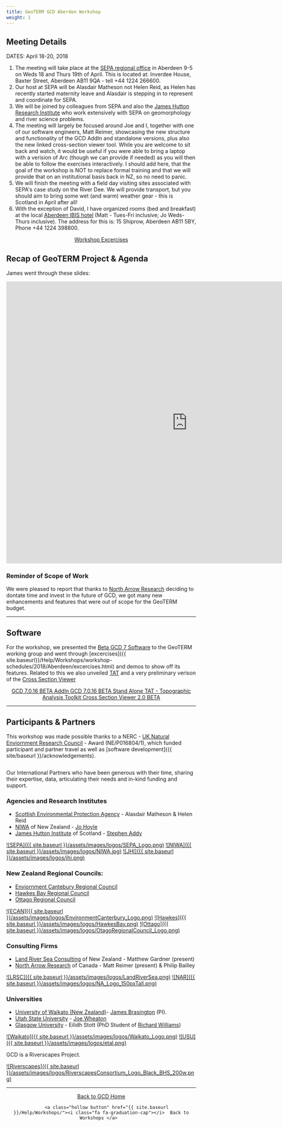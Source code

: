 ```yaml
---
title: GeoTERM GCD Aberden Workshop
weight: 1
---
```


## Meeting Details

DATES: April 18-20, 2018

1.  The meeting will take place at the [SEPA regional office](https://www.sepa.org.uk/contact/office-locations/sepa-offices/aberdeen/) in Aberdeen 9-5 on Weds 18 and Thurs 19th of April.  This is located at: Inverdee House, Baxter Street, Aberdeen AB11 9QA - tell +44 1224 266600.  
2. Our host at SEPA will be Alasdair Matheson not Helen Reid, as Helen has recently started maternity leave and Alasdair is stepping in to represent and coordinate for SEPA.
3.  We will be joined by colleagues from SEPA and also the [James Hutton Research Institute](http://www.hutton.ac.uk/) who work extensively with SEPA on geomorphology and river science problems.
4. The meeting will largely be focused around Joe and I, together with one of our software engineers, Matt Reimer, showcasing the new structure and functionality of the GCD AddIn and standalone versions, plus also the new linked cross-section viewer tool.  While you are welcome to sit back and watch, it would be useful if you were able to bring a laptop with a verision of Arc (though we can provide if needed) as you will then be able to follow the exercises interactively.  I should add here, that the goal of the workshop is NOT to replace formal training and that we will provide that on an institutional basis back in NZ, so no need to panic.
5. We will finish the meeting with a field day visiting sites associated with SEPA's case study on the River Dee.  We will provide transport, but you should aim to bring some wet (and warm) weather gear - this is Scotland in April after all!
6. With the exception of David, I have organized rooms (bed and breakfast) at the local [Aberdeen IBIS hotel](http://www.ibis.com/gb/hotel-5170-ibis-aberdeen-centre-quayside/index.shtml ) (Matt - Tues-Fri inclusive; Jo Weds-Thurs inclusive).  The address for this is: 15 Shiprow, Aberdeen AB11 5BY, Phone +44 1224 398800.  

<div align="center">
    <a class="button" href="{{ site.baseurl }}/Help/Workshops/workshop-schedules/2018/Aberdeen/excercises.html"><i class="fa fa-coffee"></i>  Workshop Excercises </a>  
</div>


## Recap of GeoTERM Project & Agenda

James went through these slides:
<iframe src="https://docs.google.com/presentation/d/e/2PACX-1vSs5gwaKqEyjnqOS4dYDNUO1PHklXMxgxyGUhS_LVvv5wUWwbLF9X486X-F8kvg_u2FMtRHKKGLVXc7/embed?loop=true&delayms=3000" frameborder="0" width="960" height="749" allowfullscreen="true" mozallowfullscreen="true" webkitallowfullscreen="true"></iframe>

### Reminder of Scope of Work
We were pleased to report that thanks to [North Arrow Research](http://northarrowresearch.com) deciding to dontate time and invest in the future of GCD, we got many new enhancements and features that were out of scope for the GeoTERM budget. 

------

## Software
For the workshop, we presented the [Beta GCD 7 Software](https://github.com/Riverscapes/gcd/releases/download/7.0.16_BETA) to the GeoTERM working group and went through  [excercises]({{ site.baseurl}}/Help/Workshops/workshop-schedules/2018/Aberdeen/excercises.html) and demos to show off its features. Related to this we also unveiled [TAT](http://tat.riverscapes.xyz) and a very preliminary verison of the [Cross Section Viewer](http://xsviewer.northarrowresearch.com/)

<div align="center">
    <a class="hollow button" href="https://github.com/Riverscapes/gcd/releases/download/7.0.16_BETA/2018_04_17_GCDAddIn_7_0_16.esriAddIn"><i class="fa fa-cloud-download"></i>  GCD 7.0.16 BETA AddIn </a>  
    <a class="hollow button" href="https://github.com/Riverscapes/gcd/releases/download/7.0.16_BETA/2018_04_17_GCDStandAlone_7_0_16.exe"><i class="fa fa-cloud-download"></i>  GCD 7.0.16 BETA Stand Alone </a>  
    <a class="hollow button" href="http://tat.riverscapes.xyz/Download/"><i class="fa fa-cloud-download"></i>  TAT - Topographic Analysis Toolkit </a>  
    <a class="hollow button" href="http://releases.northarrowresearch.com/XSViewer/setup.exe"><i class="fa fa-cloud-download"></i> Cross Section Viewer 2.0 BETA </a>  
</div>

------

## Participants & Partners

This workshop was made possible thanks to a NERC - [UK Natural Enviornment Research Council](https://nerc.ukri.org) - Award (NE/P016804/1), which funded participant and partner travel as well as [software development]({{ site/baseurl }}/acknowledgements).

<div align="center">
    <a href="https://nerc.ukri.org/"><img src="{{ site.baseurl }}/assets/images/logos/NERC.png" alt=""></a>
</div>

Our International Partners who have been generous with their time, sharing their expertise, data, articulating their needs and in-kind funding and support.

### Agencies and Research Institutes
- [Scottish Environmental Protection Agency](https://www.sepa.org.uk) - Alasdair Matheson & Helen Reid 
- [NIWA](https://www.niwa.co.nz/) of New Zealand - [ Jo Hoyle](https://www.niwa.co.nz/people/jo-hoyle) 
- [James Hutton Institute](http://www.hutton.ac.uk/) of Scotland  - [Stephen Addy](http://www.hutton.ac.uk/staff/stephen-addy)

[![SEPA]({{ site.baseurl }}/assets/images/logos/SEPA_Logo.png)](https://www.waikato.ac.nz)
[![NIWA]({{ site.baseurl }}/assets/images/logos/NIWA.jpg)](https://www.niwa.co.nz/)
[![JHI]({{ site.baseurl }}/assets/images/logos/jhi.png)](http://www.hutton.ac.uk/)

### New Zealand Regional Councils:
- [Enviornment Cantebury Regional Council](https://www.ecan.govt.nz/)
- [Hawkes Bay Regional Council](https://www.hbrc.govt.nz/)
- [Ottago Regional Council](https://www.orc.govt.nz/) 

[![ECAN]({{ site.baseurl }}/assets/images/logos/EnvironmentCanterbury_Logo.png)](https://www.ecan.govt.nz/)
[![Hawkes]({{ site.baseurl }}/assets/images/logos/HawkesBay.png)](https://www.hbrc.govt.nz/)
[![Ottago]({{ site.baseurl }}/assets/images/logos/OtagoRegionalCouncil_Logo.png)](https://www.orc.govt.nz/)


### Consulting Firms
- [Land River Sea Consulting](http://www.landriversea.com/) of New Zealand - Matthew Gardner (present)
- [North Arrow Research](http://northarrowresearch.com) of Canada - Matt Reimer (present) & Philip Bailley

[![LRSC]({{ site.baseurl }}/assets/images/logos/LandRiverSea.png)](http://www.landriversea.com/) 
[![NAR]({{ site.baseurl }}/assets/images/logos/NA_Logo_150pxTall.png)](http://northarrowresearch.com/)




### Universities
- [University of Waikato (New Zealand)](https://www.waikato.ac.nz)-  [James Brasington](https://www.waikato.ac.nz/staff-profiles/people/jbrasing) (PI).
- [Utah State University](http://qcnr.usu.edu/wats/) - [Joe Wheaton](http://joewheaton.org)
- [Glasgow University](https://www.gla.ac.uk/schools/ges/) - Eilidh Stott (PhD Student of [Richard Williams](https://www.gla.ac.uk/schools/ges/staff/richardwilliams/))


[![Waikato]({{ site.baseurl }}/assets/images/logos/Waikato_Logo.png)](https://www.waikato.ac.nz)
[![USU]({{ site.baseurl }}/assets/images/logos/etal.png)](http://etal.joewheaton.org)

GCD is a Riverscapes Project.

[![Riverscapes]({{ site.baseurl }}/assets/images/logos/RiverscapesConsortium_Logo_Black_BHS_200w.png)](http://riverscapes.xyz)

------
<div align="center">
    <a class="hollow button" href="{{ site.baseurl }}/"><i class="fa fa-chevron-circle-left"></i>  Back to GCD Home </a>  
    
        <a class="hollow button" href="{{ site.baseurl }}/Help/Workshops/"><i class="fa fa-graduation-cap"></i>  Back to Workshops </a>  
</div>

